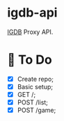 # igdb-api

[IGDB](https://www.igdb.com/) Proxy API.

# 📌 To Do

- [x] Create repo;
- [x] Basic setup;
- [x] GET /;
- [x] POST /list;
- [x] POST /game;
